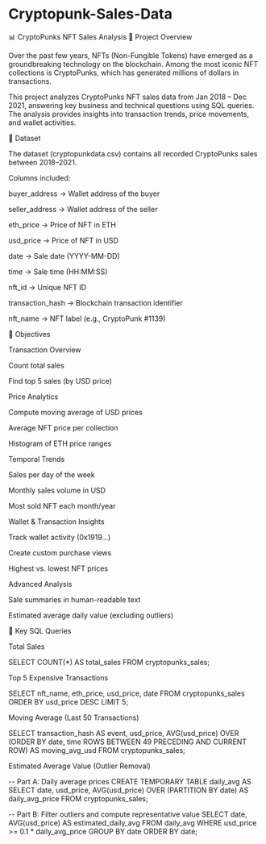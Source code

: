 # Cryptopunk-Sales-Data
📊 CryptoPunks NFT Sales Analysis
📌 Project Overview

Over the past few years, NFTs (Non-Fungible Tokens) have emerged as a groundbreaking technology on the blockchain. Among the most iconic NFT collections is CryptoPunks, which has generated millions of dollars in transactions.

This project analyzes CryptoPunks NFT sales data from Jan 2018 – Dec 2021, answering key business and technical questions using SQL queries. The analysis provides insights into transaction trends, price movements, and wallet activities.

📂 Dataset

The dataset (cryptopunkdata.csv) contains all recorded CryptoPunks sales between 2018–2021.

Columns included:

buyer_address → Wallet address of the buyer

seller_address → Wallet address of the seller

eth_price → Price of NFT in ETH

usd_price → Price of NFT in USD

date → Sale date (YYYY-MM-DD)

time → Sale time (HH:MM:SS)

nft_id → Unique NFT ID

transaction_hash → Blockchain transaction identifier

nft_name → NFT label (e.g., CryptoPunk #1139)

🎯 Objectives

Transaction Overview

Count total sales

Find top 5 sales (by USD price)

Price Analytics

Compute moving average of USD prices

Average NFT price per collection

Histogram of ETH price ranges

Temporal Trends

Sales per day of the week

Monthly sales volume in USD

Most sold NFT each month/year

Wallet & Transaction Insights

Track wallet activity (0x1919...)

Create custom purchase views

Highest vs. lowest NFT prices

Advanced Analysis

Sale summaries in human-readable text

Estimated average daily value (excluding outliers)

📜 Key SQL Queries

Total Sales

SELECT COUNT(*) AS total_sales FROM cryptopunks_sales;


Top 5 Expensive Transactions

SELECT nft_name, eth_price, usd_price, date
FROM cryptopunks_sales
ORDER BY usd_price DESC
LIMIT 5;


Moving Average (Last 50 Transactions)

SELECT transaction_hash AS event,
       usd_price,
       AVG(usd_price) OVER (ORDER BY date, time ROWS BETWEEN 49 PRECEDING AND CURRENT ROW) AS moving_avg_usd
FROM cryptopunks_sales;


Estimated Average Value (Outlier Removal)

-- Part A: Daily average prices
CREATE TEMPORARY TABLE daily_avg AS
SELECT date, usd_price,
       AVG(usd_price) OVER (PARTITION BY date) AS daily_avg_price
FROM cryptopunks_sales;

-- Part B: Filter outliers and compute representative value
SELECT date, AVG(usd_price) AS estimated_daily_avg
FROM daily_avg
WHERE usd_price >= 0.1 * daily_avg_price
GROUP BY date
ORDER BY date;
